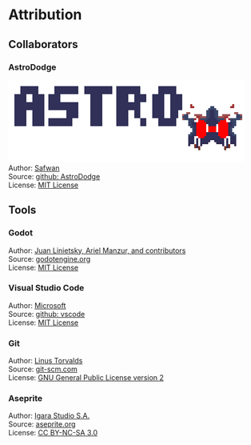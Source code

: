 # Attribution

## Collaborators

### AstroDodge

![AstroDodge Logo](/logo.png)  
Author: [Safwan](https://github.com/safwan-ds)  
Source: [github: AstroDodge](https://github.com/safwan-ds/AstroDodge)  
License: [MIT License](LICENSE)  

## Tools

### Godot

Author: [Juan Linietsky, Ariel Manzur, and contributors](https://godotengine.org/contact)  
Source: [godotengine.org](https://godotengine.org/)  
License: [MIT License](https://github.com/godotengine/godot/blob/master/LICENSE.txt)  

### Visual Studio Code

Author: [Microsoft](https://opensource.microsoft.com/)  
Source: [github: vscode](https://github.com/microsoft/vscode)  
License: [MIT License](https://github.com/microsoft/vscode/blob/main/LICENSE.txt)

### Git

Author: [Linus Torvalds](https://github.com/torvalds)  
Source: [git-scm.com](https://git-scm.com/downloads)  
License: [GNU General Public License version 2](https://opensource.org/licenses/GPL-2.0)

### Aseprite

Author: [Igara Studio S.A.](https://igara.com/)  
Source: [aseprite.org](https://www.aseprite.org/)  
License: [CC BY-NC-SA 3.0](https://github.com/aseprite/aseprite/blob/main/EULA.txt)
